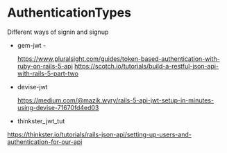 # AuthenticationTypes
Different ways of signin and signup

* gem-jwt - 

   https://www.pluralsight.com/guides/token-based-authentication-with-ruby-on-rails-5-api
   https://scotch.io/tutorials/build-a-restful-json-api-with-rails-5-part-two
   
* devise-jwt
  
  https://medium.com/@mazik.wyry/rails-5-api-jwt-setup-in-minutes-using-devise-71670fd4ed03


* thinkster_jwt_tut

https://thinkster.io/tutorials/rails-json-api/setting-up-users-and-authentication-for-our-api
